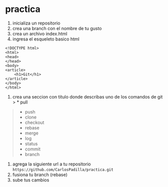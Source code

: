 # practica

1. inicializa un repositorio
1. crea una branch con el nombre de tu gusto
1. crea un archivo index.html
1. ingresa el esqueleto basico html 
````
<!DOCTYPE html>
<html>
<head>
</head>
<body>
<article>
	<h1>Git</h1>
</article>
</body>
</html>

````
1. crea una seccion con titulo donde describas uno de los comandos de git > * pull
> * push
> * clone
> * checkout
> * rebase
> * merge
> * log
> * status
> * commit
> * branch

1. agrega la siguiente url a tu repositorio `https://github.com/CarlosPadilla/practica.git`
1. fusiona tu branch (rebase)
1. sube tus cambios

